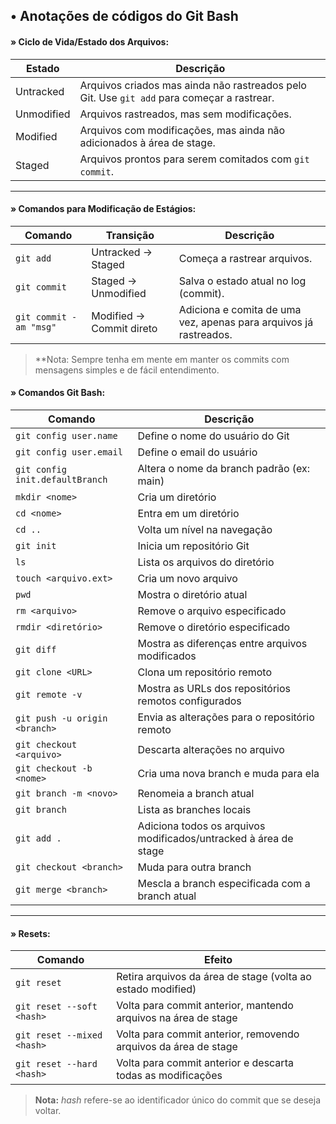 ## • **Anotações de códigos do Git Bash**

#### » Ciclo de Vida/Estado dos Arquivos:

|Estado|Descrição|
|---|---|
|Untracked|Arquivos criados mas ainda não rastreados pelo Git. Use `git add` para começar a rastrear.|
|Unmodified|Arquivos rastreados, mas sem modificações.|
|Modified|Arquivos com modificações, mas ainda não adicionados à área de stage.|
|Staged|Arquivos prontos para serem comitados com `git commit`.|

---

#### » **Comandos para Modificação de Estágios:**

|Comando|Transição|Descrição|
|---|---|---|
|`git add`|Untracked → Staged|Começa a rastrear arquivos.|
|`git commit`|Staged → Unmodified|Salva o estado atual no log (commit).|
|`git commit -am "msg"`|Modified → Commit direto|Adiciona e comita de uma vez, apenas para arquivos já rastreados.|
 > **Nota: Sempre tenha em mente em manter os commits com mensagens simples e de fácil entendimento.

#### » **Comandos Git Bash:**

|Comando|Descrição|
|---|---|
|`git config user.name`|Define o nome do usuário do Git|
|`git config user.email`|Define o email do usuário|
|`git config init.defaultBranch`|Altera o nome da branch padrão (ex: main)|
|`mkdir <nome>`|Cria um diretório|
|`cd <nome>`|Entra em um diretório|
|`cd ..`|Volta um nível na navegação|
|`git init`|Inicia um repositório Git|
|`ls`|Lista os arquivos do diretório|
|`touch <arquivo.ext>`|Cria um novo arquivo|
|`pwd`|Mostra o diretório atual|
|`rm <arquivo>`|Remove o arquivo especificado|
|`rmdir <diretório>`|Remove o diretório especificado|
|`git diff`|Mostra as diferenças entre arquivos modificados|
|`git clone <URL>`|Clona um repositório remoto|
|`git remote -v`|Mostra as URLs dos repositórios remotos configurados|
|`git push -u origin <branch>`|Envia as alterações para o repositório remoto|
|`git checkout <arquivo>`|Descarta alterações no arquivo|
|`git checkout -b <nome>`|Cria uma nova branch e muda para ela|
|`git branch -m <novo>`|Renomeia a branch atual|
|`git branch`|Lista as branches locais|
|`git add .`|Adiciona todos os arquivos modificados/untracked à área de stage|
|`git checkout <branch>`|Muda para outra branch|
|`git merge <branch>`|Mescla a branch especificada com a branch atual|

---

####  » **Resets:**

|Comando|Efeito|
|---|---|
|`git reset`|Retira arquivos da área de stage (volta ao estado modified)|
|`git reset --soft <hash>`|Volta para commit anterior, mantendo arquivos na área de stage|
|`git reset --mixed <hash>`|Volta para commit anterior, removendo arquivos da área de stage|
|`git reset --hard <hash>`|Volta para commit anterior e descarta todas as modificações|

> **Nota:** _hash_ refere-se ao identificador único do commit que se deseja voltar.

